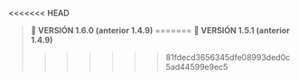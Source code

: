 <<<<<<< HEAD
> <b>🚀 VERSIÓN 1.6.0 (anterior 1.4.9)</b>
=======
> <b>🚀 VERSIÓN 1.5.1 (anterior 1.4.9)</b>
>>>>>>> 81fdecd3656345dfe08993ded0c5ad44599e9ec5
